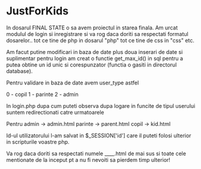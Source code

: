 # JustForKids

In dosarul FINAL STATE o sa avem proiectul in starea finala. Am urcat modulul de login si inregistrare si va rog daca doriti 
sa respectati formatul dosarelor.. tot ce tine de php in dosarul "php" tot ce tine de css in "css" etc.

Am facut putine modificari in baza de date plus doua inserari de date si suplimentar pentru login am creat o functie get_max_id() 
in sql pentru a putea obtine un id unic si corespunzator (functia o gasiti in directorul database).

Pentru validare in baza de date avem user_type astfel

0 - copil
1 - parinte
2 - admin

In login.php dupa cum puteti observa dupa logare in funcite de tipul userului suntem redirectionati catre urmatoarele

Pentru admin -> admin.html
       parinte -> parent.html
       copil -> kid.html
    
Id-ul utilizatorului l-am salvat in $_SESSION['id']  care il puteti folosi ulterior in scripturile voastre php.    

Va rog daca doriti sa respectati numele ____.html de mai sus si toate cele mentionate de la inceput 
pt a nu fi nevoiti sa pierdem timp ulterior!
